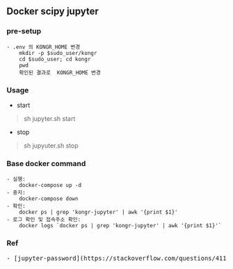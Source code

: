 ## Docker scipy jupyter

### pre-setup
```
- .env 의 KONGR_HOME 변경
    mkdir -p $sudo_user/kongr
    cd $sudo_user; cd kongr
    pwd
    확인된 결과로  KONGR_HOME 변경
```

### Usage

* start
> sh jupyter.sh start

* stop
> sh jupyuter.sh stop

### Base docker command
```
- 실행:
    docker-compose up -d
- 중지:
    docker-compose down    
- 확인:
    docker ps | grep 'kongr-jupyter' | awk '{print $1}'
- 로그 확인 및 접속주소 확인:
    docker logs `docker ps | grep 'kongr-jupyter' | awk '{print $1}'`
```

### Ref
<pre>
- [jupyter-password](https://stackoverflow.com/questions/41159797/how-to-disable-password-request-for-a-jupyter-notebook-session)
</pre>